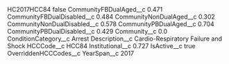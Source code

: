 <?xml version="1.0" encoding="UTF-8"?>
<CustomMetadata xmlns="http://soap.sforce.com/2006/04/metadata" xmlns:xsi="http://www.w3.org/2001/XMLSchema-instance" xmlns:xsd="http://www.w3.org/2001/XMLSchema">
    <label>HC2017HCC84</label>
    <protected>false</protected>
    <values>
        <field>CommunityFBDualAged__c</field>
        <value xsi:type="xsd:double">0.471</value>
    </values>
    <values>
        <field>CommunityFBDualDisabled__c</field>
        <value xsi:type="xsd:double">0.484</value>
    </values>
    <values>
        <field>CommunityNonDualAged__c</field>
        <value xsi:type="xsd:double">0.302</value>
    </values>
    <values>
        <field>CommunityNonDualDisabled__c</field>
        <value xsi:type="xsd:double">0.578</value>
    </values>
    <values>
        <field>CommunityPBDualAged__c</field>
        <value xsi:type="xsd:double">0.704</value>
    </values>
    <values>
        <field>CommunityPBDualDisabled__c</field>
        <value xsi:type="xsd:double">0.429</value>
    </values>
    <values>
        <field>Community__c</field>
        <value xsi:type="xsd:double">0.0</value>
    </values>
    <values>
        <field>ConditionCategory__c</field>
        <value xsi:type="xsd:string">Arrest</value>
    </values>
    <values>
        <field>Description__c</field>
        <value xsi:type="xsd:string">Cardio-Respiratory Failure and Shock</value>
    </values>
    <values>
        <field>HCCCode__c</field>
        <value xsi:type="xsd:string">HCC84</value>
    </values>
    <values>
        <field>Institutional__c</field>
        <value xsi:type="xsd:double">0.727</value>
    </values>
    <values>
        <field>IsActive__c</field>
        <value xsi:type="xsd:boolean">true</value>
    </values>
    <values>
        <field>OverriddenHCCCodes__c</field>
        <value xsi:nil="true"/>
    </values>
    <values>
        <field>YearSpan__c</field>
        <value xsi:type="xsd:string">2017</value>
    </values>
</CustomMetadata>

